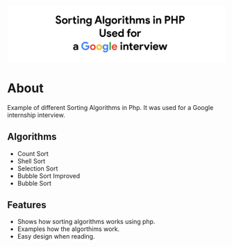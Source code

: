 
![alt text](.github/readme.png "Logo Title Text 1")

# About

Example of different Sorting Algorithms in Php. It was used for a Google internship interview.

## Algorithms

- Count Sort
- Shell Sort
- Selection Sort
- Bubble Sort Improved
- Bubble Sort

## Features

- Shows how sorting algorithms works using php.
- Examples how the algorthims work.
- Easy design when reading.
